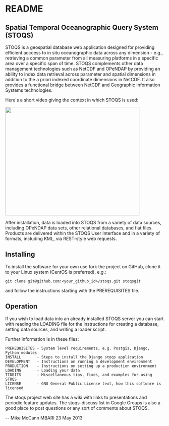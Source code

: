 README
======

Spatial Temporal Oceanographic Query System (STOQS)
---------------------------------------------------

STOQS is a geospatial database web application designed for providing efficient 
acccess to in situ oceanographic data across any dimension - e.g., retrieving
a common parameter from all measuring platforms in a specific area over a 
specific span of time.  STOQS complements other data management technologies
such as NetCDF and OPeNDAP by providing an ability to index data retrieval 
across parameter and spatial dimensions in addition to the a priori indexed
coordinate dimensions in NetCDF.  It also provides a functional bridge between 
NetCDF and Geographic Information Systems technologies.

Here's a short video giving the context in which STOQS is used:

<a href='http://www.youtube.com/watch?feature=player_embedded&v=E8wO3qMevV8' target='_blank'><img src='http://img.youtube.com/vi/E8wO3qMevV8/0.jpg' width='425' height=344 /></a>

After installation, data is loaded into STOQS from a variety of data sources, including 
OPeNDAP data sets, other relational databases, and flat files. Products are delivered 
within the STOQS User Interface and in a variety of formats, including KML, via REST-style web requests.

Installing
----------
To install the software for your own use fork the project on GitHub, clone it to your Linux system (CentOS is preferred), e.g.:

    git clone git@github.com:<your_github_id>/stoqs.git stoqsgit
    
and follow the instructions starting with the PREREQUISITES file.

Operation
---------
If you wish to load data into an already installed STOQS server you can start with
reading  the LOADING file for the instructions for creating a database, setting data
sources, and writing a loader script.


Further information is in these files:

    PREREQUISITES - System level requirements, e.g. Postgis, Django, Python modules
    INSTALL       - Steps to install the Django stoqs application
    DEVELOPMENT   - Instructions on running a development environment
    PRODUCTION    - Instructions on setting up a production environment
    LOADING       - Loading your data
    TIDBITS       - Miscellaneous tips, fixes, and examples for using STOQS
    LICENSE       - GNU General Public License text, how this software is licensed

The stoqs project web site has a wiki with links to presentations and periodic feature
updates.  The stoqs-discuss list in Google Groups is also a good place to post questions
or any sort of comments about STOQS.    

--
Mike McCann
MBARI 23 May 2013

